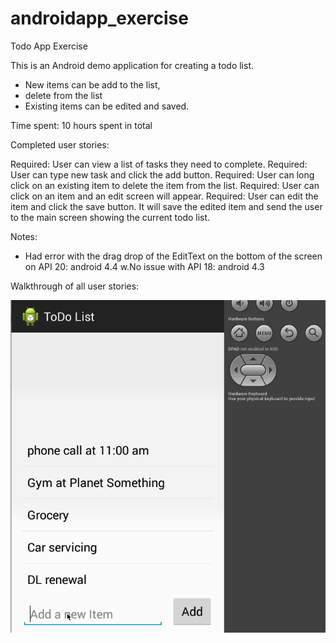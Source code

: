 androidapp_exercise
===================

Todo App Exercise 

This is an Android demo application for creating a todo list. 
- New items can be add to the list, 
- delete from the list
- Existing items can be edited and saved.

Time spent: 10 hours spent in total

Completed user stories:

Required: User can view a list of tasks they need to complete.
Required: User can type new task and click the add button.
Required: User can long click on an existing item to delete the item from the list.
Required: User can click on an item and an edit screen will appear.
Required: User can edit the item and click the save button. It will save the edited item 
          and send the user to the main screen showing the current todo list.

Notes:

- Had error with the drag drop of the EditText on the bottom of the screen on API 20: android 4.4 w.No issue with API 18: android 4.3 


Walkthrough of all user stories:


![Video Walkthrough](todo_using_licecap.gif)
